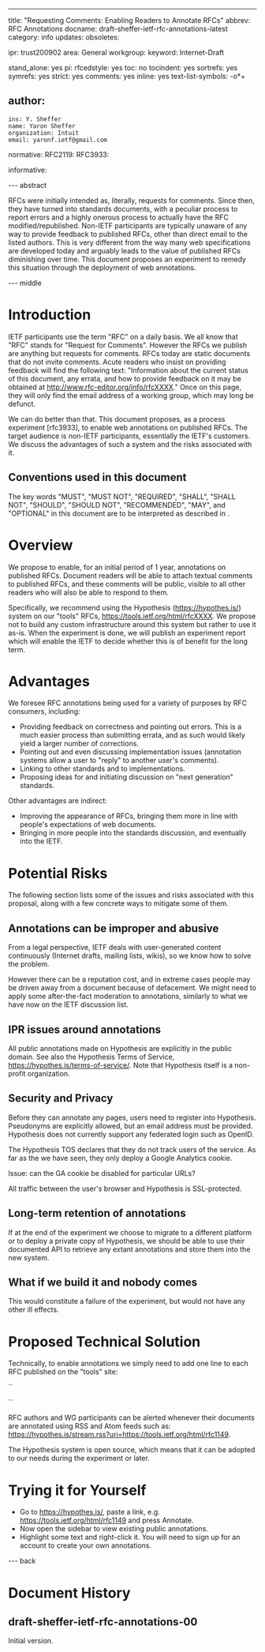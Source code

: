 ---
title: "Requesting Comments: Enabling Readers to Annotate RFCs"
abbrev: RFC Annotations
docname: draft-sheffer-ietf-rfc-annotations-latest
category: info
updates: 
obsoletes:

ipr: trust200902
area: General
workgroup:
keyword: Internet-Draft

stand_alone: yes
pi:
  rfcedstyle: yes
  toc: no
  tocindent: yes
  sortrefs: yes
  symrefs: yes
  strict: yes
  comments: yes
  inline: yes
  text-list-symbols: -o*+

author:
  -
    ins: Y. Sheffer
    name: Yaron Sheffer
    organization: Intuit
    email: yaronf.ietf@gmail.com

normative:
  RFC2119:
  RFC3933:

informative:

--- abstract

RFCs were initially intended as, literally, requests for comments. Since then,
they have turned into standards documents,
with a peculiar process to report errors and a highly
onerous process to actually
have the RFC modified/republished. Non-IETF participants are typically unaware of any way to provide
feedback to published RFCs, other than direct email to the listed authors.
This is very different from the way many web specifications are
developed today and arguably leads to the value of published RFCs diminishing over time.
This document proposes an experiment to remedy this situation through the deployment
of web annotations.

--- middle

# Introduction

IETF participants use the term "RFC" on a daily basis. We all know that "RFC" stands for
"Request for Comments". However the RFCs we publish are anything but requests for
comments. RFCs today are static documents that do not invite comments.
Acute readers who insist on providing
feedback will find the following text: "Information about the current status
of this document, any errata,
and how to provide feedback on it may be obtained at
http://www.rfc-editor.org/info/rfcXXXX." Once on this page, they will only find the
email address
of a working group, which may long be defunct.

We can do better than that. This document proposes, as a process experiment [rfc3933],
to enable web annotations on published RFCs. The target audience is non-IETF participants,
essentially the IETF's customers.
We discuss the advantages of such a system and the risks
associated with it.

## Conventions used in this document
The key words "MUST", "MUST NOT", "REQUIRED", "SHALL", "SHALL NOT", "SHOULD",
"SHOULD NOT", "RECOMMENDED", "MAY", and "OPTIONAL" in this document are to be
interpreted as described in <xref target="RFC2119"/>.

# Overview

We propose to enable, for an initial period of 1 year, annotations on published RFCs.
Document readers will be able to attach textual comments to published RFCs,
and these comments will be public, visible to all other readers who will also
be able to respond to them.

Specifically,
we recommend using the Hypothesis (https://hypothes.is/) system on our "tools" RFCs,
https://tools.ietf.org/html/rfcXXXX. We propose not to build any custom infrastructure around
this system but rather to use it as-is. When the experiment is done,
we will publish an experiment
report which will enable the IETF to decide whether this is of benefit for the
long term.

# Advantages

We foresee RFC annotations being used for a variety of purposes by RFC consumers, including:

 * Providing feedback on correctness and pointing out errors. This is a much easier
process than submitting errata, and as such would likely yield a larger number of corrections.
 * Pointing out and even discussing implementation issues (annotation systems
allow a user to "reply" to another user's comments).
 * Linking to other standards and to implementations.
 * Proposing ideas for and initiating discussion on "next generation" standards.

Other advantages are indirect:

 * Improving the appearance of RFCs, bringing them more in line with people's expectations of web documents.
 * Bringing in more people into the standards discussion, and eventually into the IETF.

# Potential Risks

The following section lists some of the issues and risks associated with this proposal,
along with a few concrete ways to mitigate some of them.

## Annotations can be improper and abusive

From a legal perspective, IETF deals with user-generated content continuously (Internet
drafts, mailing lists, wikis), so we know how to solve the problem.

However there can be a reputation cost, and in extreme cases people
may be driven away from a document because of defacement.
We might need to apply some after-the-fact
moderation to annotations, similarly to what we have now on the IETF discussion list.

## IPR issues around annotations

All public annotations made on Hypothesis are explicitly in the public domain.
See also the Hypothesis Terms
of Service, https://hypothes.is/terms-of-service/. Note that Hypothesis itself
is a non-profit organization.

## Security and Privacy

Before they can annotate any pages, users need to register into Hypothesis. Pseudonyms
are explicitly allowed, but an email address must be provided.
Hypothesis does not currently support any federated login such as OpenID.

The Hypothesis TOS declares that they do not track users of the service. As far as the
we have seen, they only deploy a Google Analytics cookie.

Issue: can the GA cookie be disabled for particular URLs?

All traffic between the user's browser and Hypothesis is SSL-protected.

## Long-term retention of annotations

If at the end of the experiment we choose to migrate to a different platform or to deploy
a private copy of Hypothesis, we should be able to use their documented API to retrieve
any extant annotations and store them into the new system.

## What if we build it and nobody comes

This would constitute a failure of the experiment, but would not have any other ill effects.

# Proposed Technical Solution

Technically, to enable annotations we simply need to add one line to each RFC published
on the "tools" site:

``
<script async defer src="https://hypothes.is/embed.js"></script>
``

RFC authors and WG participants can be alerted whenever their documents are annotated
using RSS and Atom feeds such as:
https://hypothes.is/stream.rss?uri=https://tools.ietf.org/html/rfc1149.

The Hypothesis system is open source, which means that it can be adopted to our needs
during the experiment or later.

# Trying it for Yourself

* Go to https://hypothes.is/, paste a link, e.g. https://tools.ietf.org/html/rfc1149 and press Annotate.
* Now open the sidebar to view existing public annotations.
* Highlight some text and right-click it. You will need to sign up for an account
to create your own annotations. 

--- back

# Document History

## draft-sheffer-ietf-rfc-annotations-00

Initial version.
